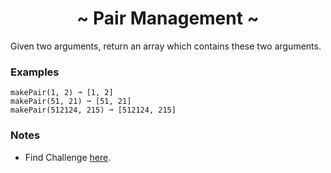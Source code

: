 <h1 align='center'>~ Pair Management ~</h1>

<p>Given two arguments, return an array which contains these two arguments.</p>

<h3>Examples</h3>

```
makePair(1, 2) ➞ [1, 2]
makePair(51, 21) ➞ [51, 21]
makePair(512124, 215) ➞ [512124, 215]
```

<h3>Notes</h3>
<ul>
  <li>Find Challenge <a href="https://edabit.com/challenge/BFnsRqe8PFvEwcRNt">here</a>.</li>
</ul>